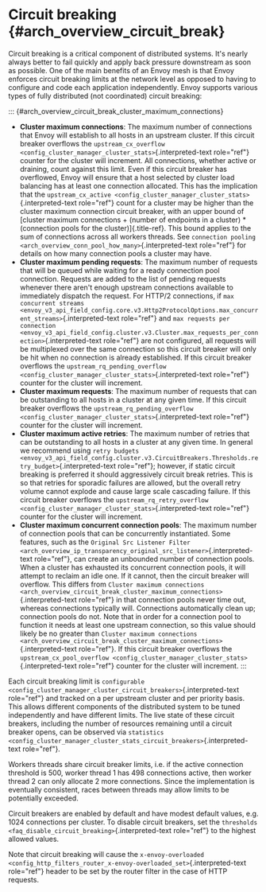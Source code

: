 Circuit breaking {#arch_overview_circuit_break}
================

Circuit breaking is a critical component of distributed systems. It's
nearly always better to fail quickly and apply back pressure downstream
as soon as possible. One of the main benefits of an Envoy mesh is that
Envoy enforces circuit breaking limits at the network level as opposed
to having to configure and code each application independently. Envoy
supports various types of fully distributed (not coordinated) circuit
breaking:

::: {#arch_overview_circuit_break_cluster_maximum_connections}
-   **Cluster maximum connections**: The maximum number of connections
    that Envoy will establish to all hosts in an upstream cluster. If
    this circuit breaker overflows the `upstream_cx_overflow
    <config_cluster_manager_cluster_stats>`{.interpreted-text
    role="ref"} counter for the cluster will increment. All connections,
    whether active or draining, count against this limit. Even if this
    circuit breaker has overflowed, Envoy will ensure that a host
    selected by cluster load balancing has at least one connection
    allocated. This has the implication that the `upstream_cx_active
    <config_cluster_manager_cluster_stats>`{.interpreted-text
    role="ref"} count for a cluster may be higher than the cluster
    maximum connection circuit breaker, with an upper bound of [cluster
    maximum connections + (number of endpoints in a cluster) \*
    (connection pools for the cluster)]{.title-ref}. This bound applies
    to the sum of connections across all workers threads. See
    `connection pooling <arch_overview_conn_pool_how_many>`{.interpreted-text
    role="ref"} for details on how many connection pools a cluster may
    have.
-   **Cluster maximum pending requests**: The maximum number of requests
    that will be queued while waiting for a ready connection pool
    connection. Requests are added to the list of pending requests
    whenever there aren\'t enough upstream connections available to
    immediately dispatch the request. For HTTP/2 connections, if
    `max concurrent streams <envoy_v3_api_field_config.core.v3.Http2ProtocolOptions.max_concurrent_streams>`{.interpreted-text
    role="ref"} and
    `max requests per connection <envoy_v3_api_field_config.cluster.v3.Cluster.max_requests_per_connection>`{.interpreted-text
    role="ref"} are not configured, all requests will be multiplexed
    over the same connection so this circuit breaker will only be hit
    when no connection is already established. If this circuit breaker
    overflows the
    `upstream_rq_pending_overflow <config_cluster_manager_cluster_stats>`{.interpreted-text
    role="ref"} counter for the cluster will increment.
-   **Cluster maximum requests**: The maximum number of requests that
    can be outstanding to all hosts in a cluster at any given time. If
    this circuit breaker overflows the
    `upstream_rq_pending_overflow <config_cluster_manager_cluster_stats>`{.interpreted-text
    role="ref"} counter for the cluster will increment.
-   **Cluster maximum active retries**: The maximum number of retries
    that can be outstanding to all hosts in a cluster at any given time.
    In general we recommend using
    `retry budgets <envoy_v3_api_field_config.cluster.v3.CircuitBreakers.Thresholds.retry_budget>`{.interpreted-text
    role="ref"}; however, if static circuit breaking is preferred it
    should aggressively circuit break retries. This is so that retries
    for sporadic failures are allowed, but the overall retry volume
    cannot explode and cause large scale cascading failure. If this
    circuit breaker overflows the
    `upstream_rq_retry_overflow <config_cluster_manager_cluster_stats>`{.interpreted-text
    role="ref"} counter for the cluster will increment.
-   **Cluster maximum concurrent connection pools**: The maximum number
    of connection pools that can be concurrently instantiated. Some
    features, such as the
    `Original Src Listener Filter <arch_overview_ip_transparency_original_src_listener>`{.interpreted-text
    role="ref"}, can create an unbounded number of connection pools.
    When a cluster has exhausted its concurrent connection pools, it
    will attempt to reclaim an idle one. If it cannot, then the circuit
    breaker will overflow. This differs from
    `Cluster maximum connections <arch_overview_circuit_break_cluster_maximum_connections>`{.interpreted-text
    role="ref"} in that connection pools never time out, whereas
    connections typically will. Connections automatically clean up;
    connection pools do not. Note that in order for a connection pool to
    function it needs at least one upstream connection, so this value
    should likely be no greater than
    `Cluster maximum connections <arch_overview_circuit_break_cluster_maximum_connections>`{.interpreted-text
    role="ref"}. If this circuit breaker overflows the
    `upstream_cx_pool_overflow <config_cluster_manager_cluster_stats>`{.interpreted-text
    role="ref"} counter for the cluster will increment.
:::

Each circuit breaking limit is
`configurable <config_cluster_manager_cluster_circuit_breakers>`{.interpreted-text
role="ref"} and tracked on a per upstream cluster and per priority
basis. This allows different components of the distributed system to be
tuned independently and have different limits. The live state of these
circuit breakers, including the number of resources remaining until a
circuit breaker opens, can be observed via
`statistics <config_cluster_manager_cluster_stats_circuit_breakers>`{.interpreted-text
role="ref"}.

Workers threads share circuit breaker limits, i.e. if the active
connection threshold is 500, worker thread 1 has 498 connections active,
then worker thread 2 can only allocate 2 more connections. Since the
implementation is eventually consistent, races between threads may allow
limits to be potentially exceeded.

Circuit breakers are enabled by default and have modest default values,
e.g. 1024 connections per cluster. To disable circuit breakers, set the
`thresholds <faq_disable_circuit_breaking>`{.interpreted-text
role="ref"} to the highest allowed values.

Note that circuit breaking will cause the `x-envoy-overloaded
<config_http_filters_router_x-envoy-overloaded_set>`{.interpreted-text
role="ref"} header to be set by the router filter in the case of HTTP
requests.
